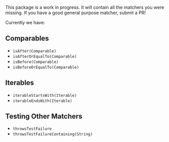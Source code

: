 This package is a work in progress.
It will contain all the matchers you were missing.
If you have a good general purpose matcher, submit a PR!

Currently we have:

## Comparables

- `isAfter(Comparable)`
- `isAfterOrEqualTo(Comparable)`
- `isBefore(Comparable)`
- `isBeforeOrEqualTo(Comparable)`

## Iterables

- `iterableStartsWith(Iterable)`
- `iterableEndsWith(Iterable)`

## Testing Other Matchers

- `throwsTestFailure`
- `throwsTestFailureContaining(String)`
